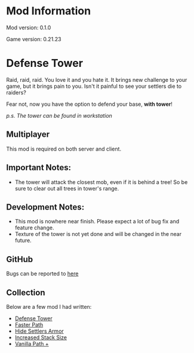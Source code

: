 # Mod Information
Mod version: 0.1.0

Game version: 0.21.23

# Defense Tower

Raid, raid, raid.
You love it and you hate it.
It brings new challenge to your game, but it brings pain to you.
Isn't it painful to see your settlers die to raiders?

Fear not, now you have the option to defend your base, **with tower**!

_p.s. The tower can be found in workstation_

## Multiplayer
This mod is required on both server and client.

## Important Notes:
- The tower will attack the closest mob, even if it is behind a tree! So be sure to clear out all trees in tower's range.

## Development Notes:
- This mod is nowhere near finish. Please expect a lot of bug fix and feature change.
- Texture of the tower is not yet done and will be changed in the near future.

## GitHub
Bugs can be reported to [here](https://github.com/dianchia/DefenseTower/issues)

## Collection

Below are a few mod I had written:
- [Defense Tower](https://github.com/dianchia/DefenseTower)
- [Faster Path](https://github.com/dianchia/FasterPath)
- [Hide Settlers Armor](https://github.com/dianchia/HideSettlersArmor)
- [Increased Stack Size](https://github.com/dianchia/IncreasedStackSize)
- [Vanilla Path +](https://github.com/dianchia/VanillaPathPlus)
